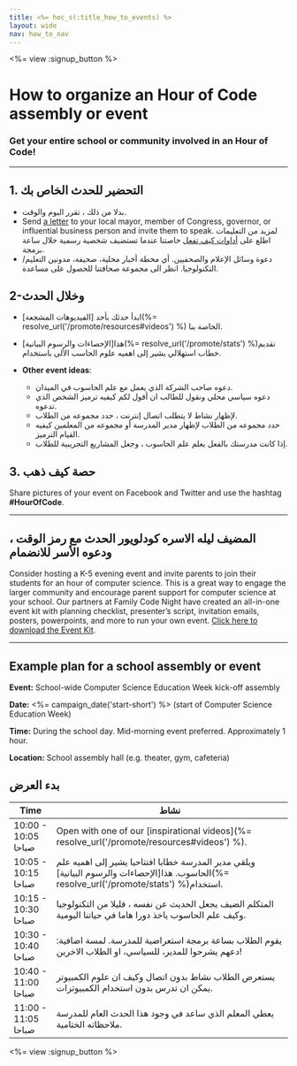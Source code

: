 ```yaml
---
title: <%= hoc_s(:title_how_to_events) %>
layout: wide
nav: how_to_nav
---
```

<%= view :signup_button %>

# How to organize an Hour of Code assembly or event

### Get your entire school or community involved in an Hour of Code!

* * *

## 1. التحضير للحدث الخاص بك

- بدلا من ذلك ، تقرر اليوم والوقت.
- Send [a letter](https://hourofcode.com/promote/resources#sample-emails) to your local mayor, member of Congress, governor, or influential business person and invite them to speak. لمزيد من التعليمات اطلع على [أداوات كيف تفعل](%=localized_file('/files/elected-official.pdf')%) خاصتنا عندما تستضيف شخصية رسمية خلال ساعة برمجة.
- دعوة وسائل الإعلام والصحفيين. أي محطة أخبار محلية، صحيفة، مدونين التعليم/التكنولوجيا. انظر الى مجموعة صحافتنا للحصول على مساعدة.

## 2-وخلال الحدث

- ابدأ حدثك بأحد [الفيديوهات المشجعة](%= resolve_url('/promote/resources#videos') %) الخاصة بنا.
- هذا[الإحصاءات والرسوم البيانية](%= resolve_url('/promote/stats') %)تقديم خطاب استهلالي يشير إلى اهميه علوم الحاسب الألى باستخدام.   
      
    
- **Other event ideas**: 
    - دعوه صاحب الشركة الذي يعمل مع علم الحاسوب في الميدان.
    - دعوه سياسي محلي ونقول للطالب ان أقول لكم كيفيه ترميز الشخص الذي تدعوه.
    - لإظهار نشاط لا يتطلب اتصال إنترنت ، حدد مجموعه من الطلاب.
    - حدد مجموعه من الطلاب لإظهار مدير المدرسة أو مجموعه من المعلمين كيفيه القيام الترميز.
    - إذا كانت مدرستك بالفعل يعلم علم الحاسوب ، وجعل المشاريع التجريبية للطلاب.

## 3. حصة كيف ذهب

Share pictures of your event on Facebook and Twitter and use the hashtag **#HourOfCode**.

* * *

## المضيف ليله الاسره كودلويور الحدث مع رمز الوقت ، ودعوه الأسر للانضمام

Consider hosting a K-5 evening event and invite parents to join their students for an hour of computer science. This is a great way to engage the larger community and encourage parent support for computer science at your school. Our partners at Family Code Night have created an all-in-one event kit with planning checklist, presenter’s script, invitation emails, posters, powerpoints, and more to run your own event. [Click here to download the Event Kit](http://www.familycodenight.org/DownloadCodeDotOrg.html).

* * *

## Example plan for a school assembly or event

**Event:** School-wide Computer Science Education Week kick-off assembly

**Date:** <%= campaign_date('start-short') %> (start of Computer Science Education Week)

**Time:** During the school day. Mid-morning event preferred. Approximately 1 hour.

**Location:** School assembly hall (e.g. theater, gym, cafeteria)

## بدء العرض

| Time                | نشاط                                                                                                                                      |
| ------------------- | ----------------------------------------------------------------------------------------------------------------------------------------- |
| 10:00 - 10:05 صباحا | Open with one of our [inspirational videos](%= resolve_url('/promote/resources#videos') %).                                               |
| 10:05 - 10:15 صباحا | ويلقي مدير المدرسة خطابا افتتاحيا يشير إلى اهميه علم الحاسوب. هذا[الإحصاءات والرسوم البيانية](%= resolve_url('/promote/stats') %)استخدام. |
| 10:15 - 10:30 صباحا | المتكلم الضيف يجعل الحديث عن نفسه ، قليلا من التكنولوجيا وكيف علم الحاسوب ياخذ دورا هاما في حياتنا اليومية.                               |
| 10:30 - 10:40 صباحا | يقوم الطلاب بساعة برمجة استعراضية للمدرسة. لمسة اضافية: دعهم يشرحوا للمدير، للسياسي، او الطلاب الاخرين!                                   |
| 10:40 - 11:00 صباحا | يستعرض الطلاب نشاط بدون اتصال وكيف ان علوم الكمبيوتر يمكن ان تدرس بدون استخدام الكمبيوترات.                                               |
| 11:00 - 11:05 صباحا | يعطي المعلم الذي ساعد في وجود هذا الحدث العام للمدرسة ملاحظاته الختامية.                                                                  |

<%= view :signup_button %>